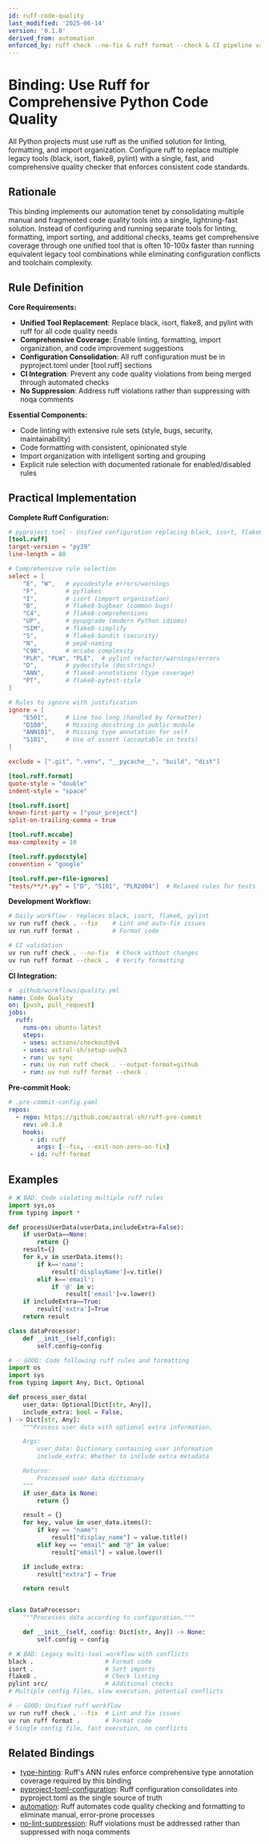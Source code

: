 ```yaml
---
id: ruff-code-quality
last_modified: '2025-06-14'
version: '0.1.0'
derived_from: automation
enforced_by: ruff check --no-fix & ruff format --check & CI pipeline validation
---
```


# Binding: Use Ruff for Comprehensive Python Code Quality

All Python projects must use ruff as the unified solution for linting, formatting, and import organization. Configure ruff to replace multiple legacy tools (black, isort, flake8, pylint) with a single, fast, and comprehensive quality checker that enforces consistent code standards.

## Rationale

This binding implements our automation tenet by consolidating multiple manual and fragmented code quality tools into a single, lightning-fast solution. Instead of configuring and running separate tools for linting, formatting, import sorting, and additional checks, teams get comprehensive coverage through one unified tool that is often 10-100x faster than running equivalent legacy tool combinations while eliminating configuration conflicts and toolchain complexity.

## Rule Definition

**Core Requirements:**

- **Unified Tool Replacement**: Replace black, isort, flake8, and pylint with ruff for all code quality needs
- **Comprehensive Coverage**: Enable linting, formatting, import organization, and code improvement suggestions
- **Configuration Consolidation**: All ruff configuration must be in pyproject.toml under [tool.ruff] sections
- **CI Integration**: Prevent any code quality violations from being merged through automated checks
- **No Suppression**: Address ruff violations rather than suppressing with noqa comments

**Essential Components:**
- Code linting with extensive rule sets (style, bugs, security, maintainability)
- Code formatting with consistent, opinionated style
- Import organization with intelligent sorting and grouping
- Explicit rule selection with documented rationale for enabled/disabled rules

## Practical Implementation

**Complete Ruff Configuration:**

```toml
# pyproject.toml - Unified configuration replacing black, isort, flake8, pylint
[tool.ruff]
target-version = "py39"
line-length = 88

# Comprehensive rule selection
select = [
    "E", "W",   # pycodestyle errors/warnings
    "F",        # pyflakes
    "I",        # isort (import organization)
    "B",        # flake8-bugbear (common bugs)
    "C4",       # flake8-comprehensions
    "UP",       # pyupgrade (modern Python idioms)
    "SIM",      # flake8-simplify
    "S",        # flake8-bandit (security)
    "N",        # pep8-naming
    "C90",      # mccabe complexity
    "PLR", "PLW", "PLE",  # pylint refactor/warnings/errors
    "D",        # pydocstyle (docstrings)
    "ANN",      # flake8-annotations (type coverage)
    "PT",       # flake8-pytest-style
]

# Rules to ignore with justification
ignore = [
    "E501",     # Line too long (handled by formatter)
    "D100",     # Missing docstring in public module
    "ANN101",   # Missing type annotation for self
    "S101",     # Use of assert (acceptable in tests)
]

exclude = [".git", ".venv", "__pycache__", "build", "dist"]

[tool.ruff.format]
quote-style = "double"
indent-style = "space"

[tool.ruff.isort]
known-first-party = ["your_project"]
split-on-trailing-comma = true

[tool.ruff.mccabe]
max-complexity = 10

[tool.ruff.pydocstyle]
convention = "google"

[tool.ruff.per-file-ignores]
"tests/**/*.py" = ["D", "S101", "PLR2004"]  # Relaxed rules for tests
```

**Development Workflow:**

```bash
# Daily workflow - replaces black, isort, flake8, pylint
uv run ruff check . --fix    # Lint and auto-fix issues
uv run ruff format .         # Format code

# CI validation
uv run ruff check . --no-fix  # Check without changes
uv run ruff format --check .  # Verify formatting
```

**CI Integration:**

```yaml
# .github/workflows/quality.yml
name: Code Quality
on: [push, pull_request]
jobs:
  ruff:
    runs-on: ubuntu-latest
    steps:
    - uses: actions/checkout@v4
    - uses: astral-sh/setup-uv@v3
    - run: uv sync
    - run: uv run ruff check . --output-format=github
    - run: uv run ruff format --check .
```

**Pre-commit Hook:**

```yaml
# .pre-commit-config.yaml
repos:
  - repo: https://github.com/astral-sh/ruff-pre-commit
    rev: v0.1.0
    hooks:
      - id: ruff
        args: [--fix, --exit-non-zero-on-fix]
      - id: ruff-format
```

## Examples

```python
# ❌ BAD: Code violating multiple ruff rules
import sys,os
from typing import *

def processUserData(userData,includeExtra=False):
    if userData==None:
        return {}
    result={}
    for k,v in userData.items():
        if k=='name':
            result['displayName']=v.title()
        elif k=='email':
            if '@' in v:
                result['email']=v.lower()
    if includeExtra==True:
        result['extra']=True
    return result

class dataProcessor:
    def __init__(self,config):
        self.config=config
```

```python
# ✅ GOOD: Code following ruff rules and formatting
import os
import sys
from typing import Any, Dict, Optional

def process_user_data(
    user_data: Optional[Dict[str, Any]],
    include_extra: bool = False,
) -> Dict[str, Any]:
    """Process user data with optional extra information.

    Args:
        user_data: Dictionary containing user information
        include_extra: Whether to include extra metadata

    Returns:
        Processed user data dictionary
    """
    if user_data is None:
        return {}

    result = {}
    for key, value in user_data.items():
        if key == "name":
            result["display_name"] = value.title()
        elif key == "email" and "@" in value:
            result["email"] = value.lower()

    if include_extra:
        result["extra"] = True

    return result


class DataProcessor:
    """Processes data according to configuration."""

    def __init__(self, config: Dict[str, Any]) -> None:
        self.config = config
```

```bash
# ❌ BAD: Legacy multi-tool workflow with conflicts
black .                    # Format code
isort .                    # Sort imports
flake8 .                   # Check linting
pylint src/                # Additional checks
# Multiple config files, slow execution, potential conflicts

# ✅ GOOD: Unified ruff workflow
uv run ruff check . --fix  # Lint and fix issues
uv run ruff format .       # Format code
# Single config file, fast execution, no conflicts
```

## Related Bindings

- [type-hinting](../../docs/bindings/categories/python/type-hinting.md): Ruff's ANN rules enforce comprehensive type annotation coverage required by this binding
- [pyproject-toml-configuration](../../docs/bindings/categories/python/pyproject-toml-configuration.md): Ruff configuration consolidates into pyproject.toml as the single source of truth
- [automation](../../../tenets/automation.md): Ruff automates code quality checking and formatting to eliminate manual, error-prone processes
- [no-lint-suppression](../../core/no-lint-suppression.md): Ruff violations must be addressed rather than suppressed with noqa comments
